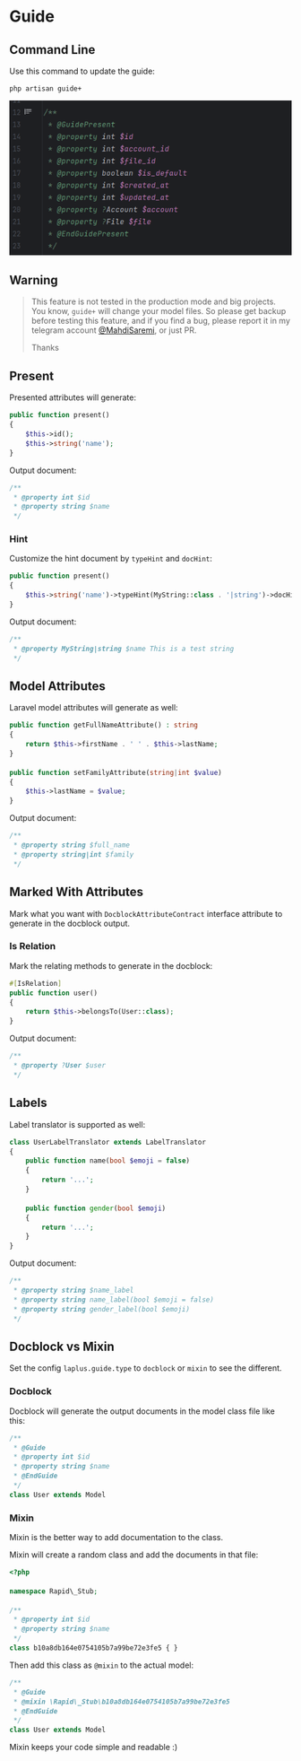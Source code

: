 # Guide

## Command Line

Use this command to update the guide:

```shell
php artisan guide+
```

![Generated Docblock](screen_docblock.png)


## Warning

> This feature is not tested in the production mode
> and big projects.
> You know, `guide+` will change your model files.
> So please get backup before testing this feature, and
> if you find a bug, please report it in my telegram account
> [@MahdiSaremi](https://t.me/MahdiSaremi), or just PR.
> 
> Thanks

## Present

Presented attributes will generate:

```php
public function present()
{
    $this->id();
    $this->string('name');
}
```

Output document:

```php
/**
 * @property int $id
 * @property string $name
 */
```

### Hint

Customize the hint document by `typeHint` and `docHint`:

```php
public function present()
{
    $this->string('name')->typeHint(MyString::class . '|string')->docHint('This is a test string');
}
```

Output document:

```php
/**
 * @property MyString|string $name This is a test string
 */
```


## Model Attributes

Laravel model attributes will generate as well:

```php
public function getFullNameAttribute() : string
{
    return $this->firstName . ' ' . $this->lastName;
}

public function setFamilyAttribute(string|int $value)
{
    $this->lastName = $value;
}
```

Output document:

```php
/**
 * @property string $full_name
 * @property string|int $family
 */
```


## Marked With Attributes

Mark what you want with `DocblockAttributeContract` interface attribute to
generate in the docblock output.

### Is Relation

Mark the relating methods to generate in the docblock:

```php
#[IsRelation]
public function user()
{
    return $this->belongsTo(User::class);
}
```

Output document:

```php
/**
 * @property ?User $user
 */
```


## Labels

Label translator is supported as well:

```php
class UserLabelTranslator extends LabelTranslator
{
    public function name(bool $emoji = false)
    {
        return '...';
    }
    
    public function gender(bool $emoji)
    {
        return '...';
    }
}
```

Output document:

```php
/**
 * @property string $name_label
 * @property string name_label(bool $emoji = false)
 * @property string gender_label(bool $emoji)
 */
```

## Docblock vs Mixin

Set the config `laplus.guide.type` to `docblock` or `mixin`
to see the different.

### Docblock

Docblock will generate the output documents in the model
class file like this:

```php
/**
 * @Guide
 * @property int $id
 * @property string $name
 * @EndGuide
 */
class User extends Model
```

### Mixin

Mixin is the better way to add documentation to the class.

Mixin will create a random class and add the documents in
that file:

```php
<?php

namespace Rapid\_Stub;

/**
 * @property int $id
 * @property string $name
 */
class b10a8db164e0754105b7a99be72e3fe5 { }
```

Then add this class as `@mixin` to the actual model:

```php
/**
 * @Guide
 * @mixin \Rapid\_Stub\b10a8db164e0754105b7a99be72e3fe5
 * @EndGuide
 */
class User extends Model
```

Mixin keeps your code simple and readable :)
